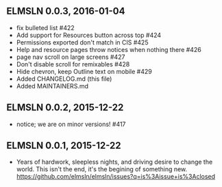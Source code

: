 ELMSLN 0.0.3, 2016-01-04
------------------------
- fix bulleted list #422
- Add support for Resources button across top #424
- Permissions exported don't match in CIS #425
- Help and resource pages throw notices when nothing there #426
- page nav scroll on large screens #427
- Don't disable scroll for remixables #428
- Hide chevron, keep Outline text on mobile #429
- Added CHANGELOG.md (this file)
- Added MAINTAINERS.md

ELMSLN 0.0.2, 2015-12-22
------------------------
- notice; we are on minor versions! #417

ELMSLN 0.0.1, 2015-12-22
------------------------
- Years of hardwork, sleepless nights, and driving desire to change the world. This isn't the end, it's the begining of something new. https://github.com/elmsln/elmsln/issues?q=is%3Aissue+is%3Aclosed
